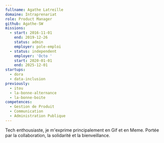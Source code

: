 ```yaml
---
fullname: Agathe Latreille
domaine: Intraprenariat
role: Product Manager
github: Agathe-SW
missions:
  - start: 2016-11-01
    end: 2019-12-26
    status: admin
    employer: pole-emploi
  - status: independent
    employer: 'Octo '
    start: 2020-01-01
    end: 2025-12-01
startups:
  - dora
  - data-inclusion
previously:
  - itou
  - la-bonne-alternance
  - la-bonne-boite
competences:
  - Gestion de Produit
  - Communication
  - Administration Publique
---
```

Tech enthousiaste, je m'exprime principalement en Gif et en Meme. Portée par la collaboration, la solidarité et la bienveillance.